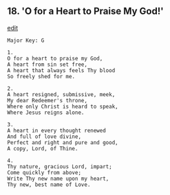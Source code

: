 
## 18.  'O for a Heart to Praise My God!'
[edit](https://docs.google.com/document/d/1MVf0dIdAkOT9OfRdiWamf8vefN_i8b5r/edit?mode=html)



    Major Key: G

    1.
    O for a heart to praise my God,
    A heart from sin set free,
    A heart that always feels Thy blood
    So freely shed for me.

    2.
    A heart resigned, submissive, meek,
    My dear Redeemer's throne,
    Where only Christ is heard to speak,
    Where Jesus reigns alone.

    3.
    A heart in every thought renewed
    And full of love divine,
    Perfect and right and pure and good,
    A copy, Lord, of Thine.

    4.
    Thy nature, gracious Lord, impart;
    Come quickly from above;
    Write Thy new name upon my heart,
    Thy new, best name of Love.
